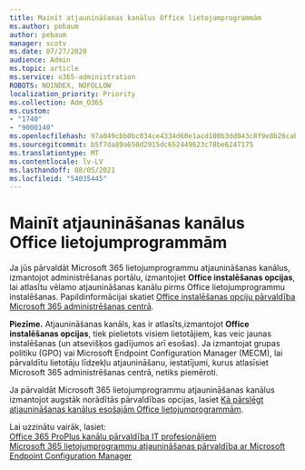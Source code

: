 ```yaml
---
title: Mainīt atjaunināšanas kanālus Office lietojumprogrammām
ms.author: pebaum
author: pebaum
manager: scotv
ms.date: 07/27/2020
audience: Admin
ms.topic: article
ms.service: o365-administration
ROBOTS: NOINDEX, NOFOLLOW
localization_priority: Priority
ms.collection: Adm_O365
ms.custom:
- "1740"
- "9000140"
ms.openlocfilehash: 97a049cbb0bc034ce4334d60e1acd100b3dd043c8f9e8b26cab8580d88201516
ms.sourcegitcommit: b5f7da89a650d2915dc652449623c78be6247175
ms.translationtype: MT
ms.contentlocale: lv-LV
ms.lasthandoff: 08/05/2021
ms.locfileid: "54035445"
---
```

# <a name="change-update-channels-for-office-apps"></a>Mainīt atjaunināšanas kanālus Office lietojumprogrammām

Ja jūs pārvaldāt Microsoft 365 lietojumprogrammu atjaunināšanas kanālus, izmantojot administrēšanas portālu, izmantojiet **Office instalēšanas opcijas**, lai atlasītu vēlamo atjaunināšanas kanālu pirms Office lietojumprogrammu instalēšanas. Papildinformācijai skatiet [Office instalēšanas opciju pārvaldība Microsoft 365 administrēšanas centrā](https://docs.microsoft.com/deployoffice/manage-software-download-settings-office-365).

**Piezīme.** Atjaunināšanas kanāls, kas ir atlasīts,izmantojot **Office instalēšanas opcijas**, tiek pielietots visiem lietotājiem, kas veic jaunas instalēšanas (un atsevišķos gadījumos arī esošas). Ja izmantojat grupas politiku (GPO) vai Microsoft Endpoint Configuration Manager (MECM), lai pārvaldītu lietotāju līdzekļu atjaunināšanu, iestatījumi, kurus atlasīsiet Microsoft 365 administrēšanas centrā, netiks piemēroti.

Ja pārvaldāt Microsoft 365 lietojumprogrammu atjaunināšanas kanālus izmantojot augstāk norādītās pārvaldības opcijas, lasiet [Kā pārslēgt atjaunināšanas kanālus esošajām Office lietojumprogrammām](https://support.microsoft.com/help/3185078/how-to-switch-from-semi-annual-channel-to-monthly-channel).

Lai uzzinātu vairāk, lasiet:  
[Office 365 ProPlus kanālu pārvaldība IT profesionāļiem](https://techcommunity.microsoft.com/t5/office-365-blog/how-to-manage-office-365-proplus-channels-for-it-pros/ba-p/795813)  
[Microsoft 365 lietojumprogrammu atjaunināšanas pārvaldība ar Microsoft Endpoint Configuration Manager](https://docs.microsoft.com/deployoffice/manage-microsoft-365-apps-updates-configuration-manager)